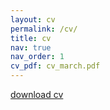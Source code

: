```yaml
---
layout: cv
permalink: /cv/
title: cv
nav: true
nav_order: 1
cv_pdf: cv_march.pdf
---
```


[download cv](https://github.com/justinmelnick/justinmelnick.github.io/blob/master/assets/pdf/cv_march.pdf)
